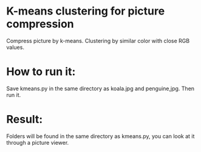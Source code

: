 # K-means clustering for picture compression

Compress picture by k-means. Clustering by similar color with close RGB values.

# How to run it:
Save kmeans.py in the same directory as koala.jpg and penguine,jpg. Then run it.

# Result:
Folders will be found in the same directory as kmeans.py, you can look at it through a picture viewer.
